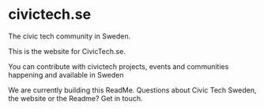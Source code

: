 # civictech.se
The civic tech community in Sweden.

This is the website for CivicTech.se. 

You can contribute with civictech projects, events and communities happening and available in Sweden

We are currently building this ReadMe. Questions about Civic Tech Sweden, the website or the Readme? Get in touch.
